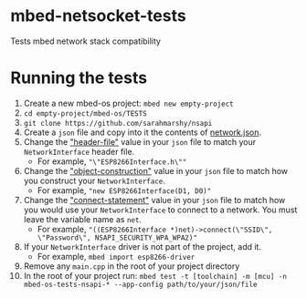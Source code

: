 # mbed-netsocket-tests
Tests mbed network stack compatibility

# Running the tests

1. Create a new mbed-os project: `mbed new empty-project`
2. `cd empty-project/mbed-os/TESTS`
5. `git clone https://github.com/sarahmarshy/nsapi`
6. Create a `json` file and copy into it the contents of [network.json](/network.json).
7. Change the ["header-file"](/network.json#L5) value in your `json` file to match your `NetworkInterface` header file.
    * For example, `"\"ESP8266Interface.h\""`
8. Change the ["object-construction"](/network.json#L8) value in your `json` file to match how you construct your `NetworkInterface`.
    * For example, `"new ESP8266Interface(D1, D0)"`
9. Change the ["connect-statement"](/network.json#L12) value in your `json` file to match how you would use your `NetworkInterface` to connect to a network. You must leave the variable name as `net`.
    * For example, `"((ESP8266Interface *)net)->connect(\"SSID\", \"Password\", NSAPI_SECURITY_WPA_WPA2)"`
10. If your `NetworkInterface` driver is not part of the project, add it.
    * For example, `mbed import esp8266-driver`
11. Remove any `main.cpp` in the root of your project directory
12. In the root of your project run: `mbed test -t [toolchain] -m [mcu] -n mbed-os-tests-nsapi-* --app-config path/to/your/json/file`
